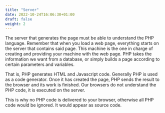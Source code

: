 ```yaml
---
title: "Server"
date: 2022-10-24T16:06:30+01:00
draft: false
weight: 2
---
```


The server that generates the page must be able to understand the PHP language. Remember that when you load a web page, everything starts on the server that contains said page. This machine is the one in charge of creating and providing your machine with the web page. PHP takes the information we want from a database, or simply builds a page according to certain parameters and variables.

That is, PHP generates HTML and Javascript code. Generally PHP is used as a code generator. Once it has created the page, PHP sends the result to the browser and its work is finished. Our browsers do not understand the PHP code, it is executed on the server.

This is why no PHP code is delivered to your browser, otherwise all PHP code would be ignored. It would appear as source code.